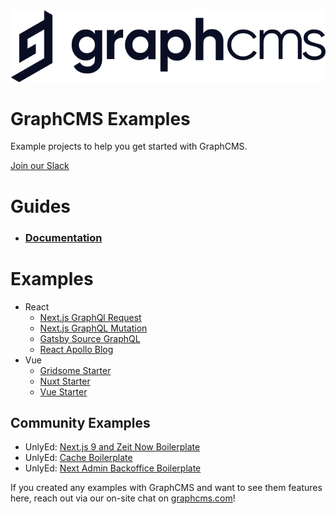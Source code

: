<img src="https://raw.githubusercontent.com/GraphCMS/graphcms-examples/master/assets/gcms-logo.svg?sanitize=true" width="700px" alt="GraphCMS Logo" />

# GraphCMS Examples

Example projects to help you get started with GraphCMS.

[Join our Slack](https://slack.graphcms.com)

# Guides

- ### [Documentation](https://graphcms.com/docs)

# Examples

- React
  - [Next.js GraphQl Request](nextjs-graphql-request/README.md)
  - [Next.js GraphQL Mutation](nextjs-graphql-mutation/README.md)
  - [Gatsby Source GraphQL](gatsby-source-graphql/README.md)
  - [React Apollo Blog](react-apollo-blog/README.md)
- Vue
  - [Gridsome Starter](gatsby-source-graphql/README.md)
  - [Nuxt Starter](nuxt-starter/README.md)
  - [Vue Starter](vue-starter/README.md)

## Community Examples

- UnlyEd: [Next.js 9 and Zeit Now Boilerplate](https://github.com/UnlyEd/next-right-now/)
- UnlyEd: [Cache Boilerplate](https://github.com/UnlyEd/GraphCMS-cache-boilerplate)
- UnlyEd: [Next Admin Backoffice Boilerplate](https://github.com/UnlyEd/next-right-now-admin)

If you created any examples with GraphCMS and want to see them features here, reach out via our on-site chat on [graphcms.com](https://graphcms.com)!
